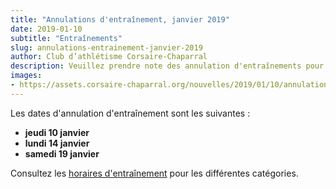 ```yaml
---
title: "Annulations d'entraînement, janvier 2019"
date: 2019-01-10
subtitle: "Entraînements"
slug: annulations-entrainement-janvier-2019
author: Club d’athlétisme Corsaire-Chaparral
description: Veuillez prendre note des annulation d'entraînements pour le mois de janvier 2019
images:
- https://assets.corsaire-chaparral.org/nouvelles/2019/01/10/annulations-entrainement-janvier-2019/course-festival-coch-christophe-barras.jpg
---
```


Les dates d'annulation d'entraînement sont les suivantes :

* **jeudi 10 janvier**
* **lundi 14 janvier**
* **samedi 19 janvier**

Consultez les [horaires d'entraînement](/club/entrainements/) pour les différentes catégories.
